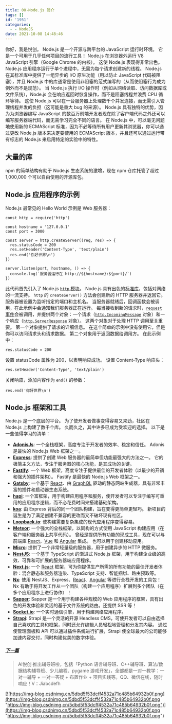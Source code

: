 ```yaml
---
title: 00-Node.js 简介
tags: []
id: '1951'
categories:
  - - NodeJS
date: 2021-10-08 14:48:46
---
```


你好，我是悦创。 Node.js 是一个开源与跨平台的 JavaScript 运行时环境。 它是一个可用于几乎任何项目的流行工具！ Node.js 在浏览器外运行 V8 JavaScript 引擎（Google Chrome 的内核）。 这使 Node.js 表现得非常出色。 Node.js 应用程序运行于单个进程中，无需为每个请求创建新的线程。 Node.js 在其标准库中提供了一组异步的 I/O 原生功能（用以防止 JavaScript 代码被阻塞），并且 Node.js 中的库通常是使用非阻塞的范式编写的（从而使阻塞行为成为例外而不是规范）。 当 Node.js 执行 I/O 操作时（例如从网络读取、访问数据库或文件系统），Node.js 会在响应返回时恢复操作，而不是阻塞线程并浪费 CPU 循环等待。 这使 Node.js 可以在一台服务器上处理数千个并发连接，而无需引入管理线程并发的负担（这可能是重大 bug 的来源）。 Node.js 具有独特的优势，因为为浏览器编写 JavaScript 的数百万前端开发者现在除了客户端代码之外还可以编写服务器端代码，而无需学习完全不同的语言。 在 Node.js 中，可以毫无问题地使用新的 ECMAScript 标准，因为不必等待所有用户更新其浏览器，你可以通过更改 Node.js 版本来决定要使用的 ECMAScript 版本，并且还可以通过运行带有标志的 Node.js 来启用特定的实验中的特性。

## 大量的库

npm 的简单结构有助于 Node.js 生态系统的激增，现在 npm 仓库托管了超过 1,000,000 个可以自由使用的开源库包。

## Node.js 应用程序的示例

Node.js 最常见的 Hello World 示例是 Web 服务器：

```nodejs
const http = require('http')

const hostname = '127.0.0.1'
const port = 3000

const server = http.createServer((req, res) => {
  res.statusCode = 200
  res.setHeader('Content-Type', 'text/plain')
  res.end('你好世界\n')
})

server.listen(port, hostname, () => {
  console.log(`服务器运行在 http://${hostname}:${port}/`)
})
```

此代码首先引入了 Node.js [`http` 模块](http://nodejs.cn/api/http.html)。 Node.js 具有出色的[标准库](http://nodejs.cn/api/)，包括对网络的一流支持。 `http` 的 `createServer()` 方法会创建新的 HTTP 服务器并返回它。 服务器被设置为监听指定的端口和主机名。 当服务器就绪后，回调函数会被调用，在此示例中会通知我们服务器正在运行。 每当接收到新的请求时，[`request` 事件](http://nodejs.cn/api/http.html#http_event_request)会被调用，并提供两个对象：一个请求（[`http.IncomingMessage`](http://nodejs.cn/api/http.html#http_class_http_incomingmessage) 对象）和一个响应（[`http.ServerResponse`](http://nodejs.cn/api/http.html#http_class_http_serverresponse) 对象）。 这两个对象对于处理 HTTP 调用至关重要。 第一个对象提供了请求的详细信息。 在这个简单的示例中没有使用它，但是你可以访问请求头和请求数据。 第二个对象用于返回数据给调用方。 在此示例中：

```nodejs
res.statusCode = 200
```

设置 statusCode 属性为 200，以表明响应成功。 设置 Content-Type 响应头：

```nodejs
res.setHeader('Content-Type', 'text/plain')
```

关闭响应，添加内容作为 `end()` 的参数：

```nodejs
res.end('你好世界\n')
```

## Node.js 框架和工具

Node.js 是一个底层的平台。 为了使开发者做事变得容易又来劲，社区在 Node.js 上构建了数千个库。 久而久之，其中许多已成为受欢迎的选择。 以下是一些值得学习的清单：

*   [**AdonisJs**](https://adonisjs.com/): 一个全栈框架，高度专注于开发者的效率、稳定和信任。 Adonis 是最快的 Node.js Web 框架之一。
*   [**Express**](https://expressjs.com/): 提供了创建 Web 服务器的最简单但功能最强大的方法之一。 它的极简主义方法，专注于服务器的核心功能，是其成功的关键。
*   [**Fastify**](https://fastify.io/): 一个 Web 框架，高度专注于提供最佳的开发者体验（以最少的开销和强大的插件架构）。 Fastify 是最快的 Node.js Web 框架之一。
*   [**Gatsby**](https://www.gatsbyjs.com/): 一个基于 [React](https://reactjs.org/)、由 [GraphQL](https://graphql.org/) 驱动的静态网站生成器，具有非常丰富的插件和启动器生态系统。
*   [**hapi**](https://hapijs.com/): 一个富框架，用于构建应用程序和服务，使开发者可以专注于编写可重用的应用程序逻辑，而不必花费时间来搭建基础架构。
*   [**koa**](http://koajs.com/): 由 Express 背后的同一个团队构建，旨在变得更简单更轻巧。 新项目的诞生是为了满足创建不兼容的更改而又不破坏现有社区。
*   [**Loopback.io**](https://loopback.io/): 使构建需要复杂集成的现代应用程序变得容易。
*   [**Meteor**](https://meteor.com/): 一个强大的全栈框架，以同构的方式使用 JavaScript 构建应用（在客户端和服务器上共享代码）。 曾经是提供所有功能的现成工具，现在可以与前端库 [React](https://reactjs.org/)，[Vue](https://vuejs.org/) 和 [Angular](https://angular.io/) 集成。 也可以用于创建移动应用。
*   [**Micro**](https://github.com/zeit/micro): 提供了一个非常轻量级的服务器，用于创建异步的 HTTP 微服务。
*   [**NestJS**](https://nestjs.com/): 一个基于 TypeScript 的渐进式 Node.js 框架，用于构建企业级的高效、可靠和可扩展的服务器端应用程序。
*   [**Next.js**](https://nextjs.org/): 一个 [React](https://reactjs.org/) 框架，可为你提供生产所需的所有功能的最佳开发者体验：混合静态和服务器渲染、TypeScript 支持、智能捆绑、路由预取等。
*   [**Nx**](https://nx.dev/): 使用 NestJS、Express、[React](https://reactjs.org/)、[Angular](https://angular.io/) 等进行全栈开发的工具包！ Nx 有助于将开发工作从一个团队（构建一个应用程序）扩展到多个团队（在多个应用程序上进行协作）！
*   [**Sapper**](https://sapper.svelte.dev/): Sapper 是一个用于构建各种规模的 Web 应用程序的框架，具有出色的开发体验和灵活的基于文件系统的路由。还提供 SSR 等！
*   [**Socket.io**](https://socket.io/): 一个实时通信引擎，用于构建网络应用程序。
*   [**Strapi**](https://strapi.io/): Strapi 是一个灵活的开源 Headless CMS，可使开发者可以自由选择自己喜欢的工具和框架，同时还允许编辑人员轻松地管理和分发其内容。 通过使管理面板和 API 可以通过插件系统进行扩展，Strapi 使全球最大的公司能够加速内容交付，同时构建优美的数字体验。

##### [下一篇](https://www.aiyc.top/1952.html)

> AI悦创·推出辅导班啦，包括「Python 语言辅导班、C++辅导班、算法/数据结构辅导班、少儿编程、pygame 游戏开发」，全部都是一对一教学：一对一辅导 + 一对一答疑 + 布置作业 + 项目实践等。QQ、微信在线，随时响应！V：Jiabcdefh

[![https://img-blog.csdnimg.cn/5dbd5f53dcff4532a71c485b64932b0f.png](https://img-blog.csdnimg.cn/5dbd5f53dcff4532a71c485b64932b0f.png "https://img-blog.csdnimg.cn/5dbd5f53dcff4532a71c485b64932b0f.png")](https://img-blog.csdnimg.cn/5dbd5f53dcff4532a71c485b64932b0f.png "https://img-blog.csdnimg.cn/5dbd5f53dcff4532a71c485b64932b0f.png")